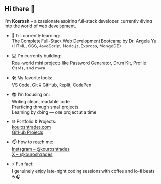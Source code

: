 ## Hi there 👋

<!--
**kouroshcodes/kouroshcodes** is a ✨ _special_ ✨ repository because its `README.md` (this file) appears on your GitHub profile.
-->

I'm **Kourosh** – a passionate aspiring full-stack developer, currently diving into the world of web development.

- 🌱 I’m currently learning:  
  The Complete Full-Stack Web Development Bootcamp by Dr. Angela Yu  
  (HTML, CSS, JavaScript, Node.js, Express, MongoDB)

- 💻 I’m currently building:  
  Real-world mini projects like Password Generator, Drum Kit, Profile Cards, and more

- 🛠 My favorite tools:  
  VS Code, Git & GitHub, Replit, CodePen

- 📚 I'm focusing on:  
  Writing clean, readable code  
  Practicing through small projects  
  Learning by doing — one project at a time

- 🌐 Portfolio & Projects:  
  [kouroshtrades.com](https://kouroshtrades.com)  
  [GitHub Projects](https://github.com/kouroshcodes)

- 📫 How to reach me:  
  [Instagram – @kouroshtrades](https://instagram.com/kouroshtrades)  
  [X – @kouroshtrades](https://x.com/kouroshtrades)

- ⚡ Fun fact:  
  I genuinely enjoy late-night coding sessions with coffee and lo-fi beats ☕🎧

